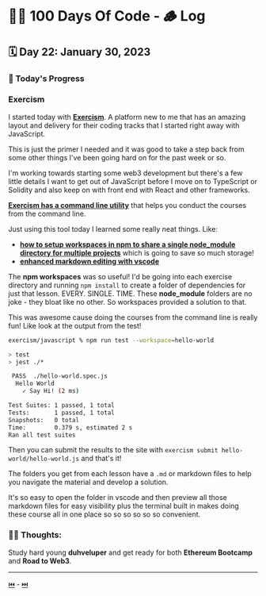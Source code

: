 # 👨‍💻 100 Days Of Code - 🪵 Log

## 🗓️ Day 22: January 30, 2023

### **🥵 Today's Progress**

### **Exercism**

I started today with [**Exercism**](https://exercism.org/). A platform new to me that has an amazing layout and delivery for their coding tracks that I started right away with JavaScript.

This is just the primer I needed and it was good to take a step back from some other things I've been going hard on for the past week or so.

I'm working towards starting some web3 development but there's a few little details I want to get out of JavaScript before I move on to TypeScript or Solidity and also keep on with front end with React and other frameworks.

[**Exercism has a command line utility**](https://exercism.org/cli-walkthrough) that helps you conduct the courses from the command line.

Just using this tool today I learned some really neat things. Like:

- [**how to setup workspaces in npm to share a single node_module directory for multiple projects**](https://docs.npmjs.com/cli/using-npm/workspaces) which is going to save so much storage!
- [**enhanced markdown editing with vscode**](https://code.visualstudio.com/docs/languages/markdown)

The **npm workspaces**  was so useful! I'd be going into each exercise directory and running `npm install` to create a folder of dependencies for just that lesson. EVERY. SINGLE. TIME. These **node_module** folders are no joke - they bloat like no other. So workspaces provided a solution to that.

This was awesome cause doing the courses from the command line is really fun! Like look at the output from the test!

```sh
exercism/javascript % npm run test --workspace=hello-world

> test
> jest ./*

 PASS  ./hello-world.spec.js
  Hello World
    ✓ Say Hi! (2 ms)

Test Suites: 1 passed, 1 total
Tests:       1 passed, 1 total
Snapshots:   0 total
Time:        0.379 s, estimated 2 s
Ran all test suites
```

Then you can submit the results to the site with `exercism submit hello-world/hello-world.js`  and that's it!

The folders you get from each lesson have a `.md` or markdown files to help you navigate the material and develop a solution.

It's so easy to open the folder in vscode and then preview all those markdown files for easy visibility plus the terminal built in makes doing these course all in one place so so so so so so convenient.

### **😶‍🌫 Thoughts:**

Study hard young **duhveluper** and get ready for both **Ethereum Bootcamp** and **Road to Web3**.

***

[⏮️](021.md) - [⏭️](023.md)